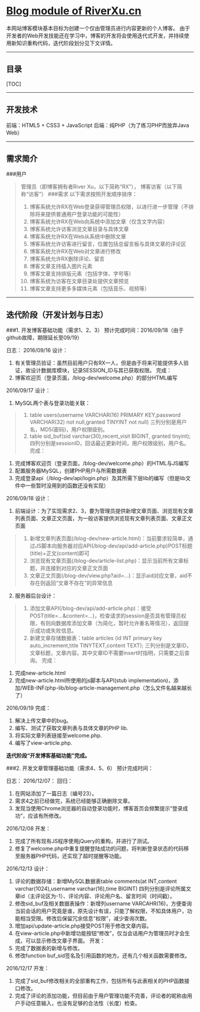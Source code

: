 [Blog module of RiverXu.cn][1]
===================

本网站博客模块基本目标为创建一个仅由管理员进行内容更新的个人博客。
由于开发者的Web开发技能还在学习中，博客的开发将会使用迭代式开发，并持续使用新知识重构代码，迭代阶段划分见下文详情。

----------
目录
-----------------
[TOC]

------------

开发技术
-------------
前端：HTML5 + CSS3 + JavaScript
后端：纯PHP（为了练习PHP而放弃Java Web）

-----------
需求简介
-------------
###用户
> 管理员（即博客拥有者River Xu，以下简称“RX”）， 博客访客（以下简称“访客”）
###需求
> 以下需求按照开发顺序排序：
> 1. 博客系统允许RX在Web登录获得管理员权限，以进行进一步管理（不排除将来提供普通用户登录功能的可能性）
> 2. 博客系统允许RX在Web向系统中添加文章（仅含文字内容）
> 3. 博客系统允许访客浏览文章目录与具体文章
> 4. 博客系统允许RX在Web从系统中删除文章
> 5. 博客系统允许访客进行留言，位置包括总留言板与具体文章的评论区
> 6. 博客系统允许RX在Web对文章进行修改
> 7. 博客系统允许RX删除评论、留言
> 8. 博客文章支持插入图片元素
> 9. 博客文章支持排版元素（包括字体、字号等）
> 10. 博客系统为访客在文章目录处提供文章预览
> 11. 博客文章支持更多多媒体元素（包括音乐、视频等）



------------
迭代阶段（开发计划与日志）
-------------
###1. 开发博客基础功能（需求1、2、3）
预计完成时间：2016/09/18（由于github故障，期限延长至09/19）

日志：
2016/09/16
设计：
1. 有关管理员验证：虽然目前用户只有RX一人，但是由于将来可能提供多人验证，故设计数据库模块，记录SESSION_ID与其已获取权限。
完成：
1. 博客欢迎页（登录页面，/blog-dev/welcome.php）的部分HTML编写

2016/09/17
设计：
1. MySQL两个表与登录功能关联：
> 1. table users(username VARCHAR(16) PRIMARY KEY,password VARCHAR(32) not null,granted TINYINT not null) 三列分别是用户名，MD5(密码)，用户权限级别。
> 2. table sid_buf(sid varchar(30),recent_visit BIGINT, granted tinyint); 四列分别是sessionID，回话最近更新时间，用户权限级别，用户名。
完成：
1. 完成博客欢迎页（登录页面，/blog-dev/welcome.php）的HTML与JS编写
2. 配置服务器MySQL，创建PHP用户与所需数据表
3. 完成登录api（/blog-dev/api/login.php）及其所需下层lib的编写（但是lib文件中一些暂时没用到的函数还没有实现）

2016/09/18
设计：
1. 前端设计：为了实现需求2、3，要为管理员提供新增文章页面、浏览现有文章列表页面、文章正文页面，为一般访客提供浏览现有文章列表页面、文章正文页面
> 1. 新增文章列表页面(/blog-dev/new-article.html)：当前要求较简单，通过JS脚本向服务器对应API(/blog-dev/api/add-article.php)POST标题(title)+正文(content)即可
> 2. 浏览现有文章页面(/blog-dev/article-list.php)：显示当前所有文章标题，并连接到对应的文章正文页面
> 3. 文章正文页面(/blog-dev/view.php?aid=...)：显示aid对应文章，aid不存在则返回“文章不存在”的异常信息
2. 服务器后台设计：
> 1. 添加文章API(/blog-dev/api/add-article.php)：接受POST(title=...&content=...)，检查请求的session是否具有管理员权限，有则向数据库添加文章（为简化，暂时允许重名等情况），返回提示成功或失败信息。
> 2. 新建文章存储数据表：table articles (id INT primary key auto_increment,title TINYTEXT,content TEXT); 三列分别是文章ID，文章标题，文章内容。其中文章ID不需要insert时指明，只需要之后查询。
完成：
1. 完成new-article.html
2. 完成new-article.html所使用的js脚本与API(stub implementation)，添加/WEB-INF/php-lib/blog-article-management.php（怎么文件名越来越长了）

2016/09/19
完成：
1. 解决上传文章中的bug。
2. 编写、测试了获取文章列表与具体文章的PHP lib.
3. 将实际文章列表链接至welcome.php.
4. 编写了view-article.php.

**迭代阶段“开发博客基础功能”完成。**

###2. 开发文章管理基础功能（需求4、5、6）
预计完成时间：

日志：
2016/12/07：
回归：
1. 在网站添加了一篇日志（编号23）。
2. 需求4之前已经做完，系统已经能够正确删除文章。
3. 发现当使用Chrome浏览器的自动登录功能时，博客首页会频繁提示“登录成功”，应该有所修改。

2016/12/08
开发：
1. 完成了所有现有JS程序使用jQuery的重构，并进行了测试。
2. 修复了welcome.php中重复提醒登陆成功的问题，将判断登录状态的代码移至服务器PHP代码，还实现了超时提醒等功能。


2016/12/13
设计：
1. 评论的数据存储：新增MySQL数据表table comments(at INT,content varchar(1024),username varchar(16),time BIGINT) 四列分别是评论所属文章id（主评论区为-1）、评论内容、评论用户名、留言时间（时间戳）。
2. 修改sid_buf及相关数据表操作：新增列username VARCAHR(16)，方便查询当前会话的用户究竟是谁，原先设计有误，只能了解权限，不知具体用户，功能相当受限。修改后保留冗余信息“权限”，减少查询次数。
3. 增加api/update-article.php接受POST用于修改文章内容。
4. 在view-article.php中新增功能按钮“修改”，仅当会话用户为管理员时才会生成，可以显示修改文章子界面。
开发：
1. 完成了数据表的新增与修改。
2. 修改function buf_sid签名及引用函数的地方。还有几个相关函数需要修改。


2016/12/17
开发：
1. 完成了sid_buf修改相关的全部重构工作，包括所有与此表相关的PHP函数接口修改。
2. 完成了评论的添加功能，但目前由于用户管理功能不完善，评论者的昵称由用户手动任意输入，也没有足够的合法性（长度）检查。




  [1]: http://riverxu.cn/blog-dev
